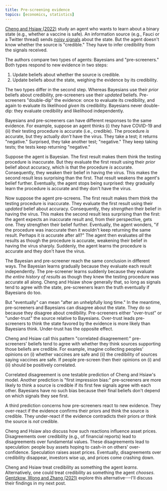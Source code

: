 ```yaml
---
title: Pre-screening evidence
topics: [economics, statistics]
---
```


[Cheng and Hsiaw (2022)](https://doi.org/10.1016/j.jet.2021.105401) study an agent who wants to learn about a binary state (e.g., whether a vaccine is safe).
An information source (e.g., Fauci or a Twitter thread) sends [noisy signals](/blog/learning-noisy-signals/) about the state.
But the agent doesn't know whether the source is "credible."
They have to infer credibility from the signals received.

The authors compare two types of agents: Bayesians and "pre-screeners."
Both types respond to new evidence in two steps:

1. Update beliefs about whether the source is credible.
2. Update beliefs about the state, weighing the evidence by its credibility.

The two types differ in the second step.
Whereas Bayesians use their *prior* beliefs about credibility, pre-screeners use their *updated* beliefs.
Pre-screeners "double-dip" the evidence: once to evaluate its credibility, and again to evaluate its likelihood *given* its credibility.
Bayesians never double-dip: they evaluate credibility and likelihood independently.

Bayesians and pre-screeners can have different responses to the same evidence.
For example, suppose an agent thinks (i) they have COVID-19 and (ii) their testing procedure is accurate (i.e., credible).
The procedure  *is* accurate, but they actually *don't* have the virus.
They take a test; it returns "negative."
Surprised, they take another test; "negative."
They keep taking tests; the tests keep returning "negative."

Suppose the agent is Bayesian.
The first result makes them think the testing procedure is inaccurate.
But they evaluate the first result using their *prior* belief about accuracy, which is that the procedure *is* accurate.
Consequently, they weaken their belief in having the virus.
This makes the second result less surprising than the first.
That result weakens the agent's belief further.
Eventually, the agent stops being surprised: they gradually learn the procedure is accurate and they don't have the virus.

Now suppose the agent pre-screens.
The first result makes them think the testing procedure is inaccurate.
They evaluate the first result using their *updated* belief about accuracy.
Consequently, they *strengthen* their belief in having the virus.
This makes the second result less surprising than the first: the agent expects an inaccurate result and, from their perspective, gets one.
They strengthen their belief further.
Eventually, the agent wonders, "if the procedure was inaccurate then it wouldn't keep returning the same result.
Perhaps it *is* accurate after all?"
The agent then evaluates *all* the results as though the procedure is accurate, weakening their belief in having the virus sharply.
Suddenly, the agent learns the procedure is accurate and they don't have the virus.

The Bayesian and pre-screener reach the same conclusion in different ways.
The Bayesian learns gradually because they evaluate each result independently.
The pre-screener learns suddenly because they evaluate *the entire history of results* as though they knew the testing procedure was accurate all along.
Cheng and Hsiaw show generally that, so long as signals tend to agree with the state, pre-screeners learn the truth eventually if Bayesians do too.

But "eventually" can mean "after an unhelpfully long time."
In the meantime, pre-screeners and Bayesians can disagree about the state.
They do so because they disagree about credibility.
Pre-screeners either "over-trust" or "under-trust" the source relative to Bayesians.
Over-trust leads pre-screeners to think the state favored by the evidence is more likely than Bayesians think.
Under-trust has the opposite effect.

Cheng and Hsiaw call this pattern "correlated disagreement:" pre-screeners' beliefs tend to agree with whether they think sources supporting those beliefs are credible.
For example, imagine collecting peoples' opinions on (i) whether vaccines are safe and (ii) the credibility of sources saying vaccines are safe.
If people pre-screen then their opinions on (i) and (ii) should be positively correlated.

Correlated disagreement is one testable prediction of Cheng and Hsiaw's model.
Another prediction is "first impression bias:" pre-screeners are more likely to think a source is credible if its first few signals agree with each other.
Bayesians have no such bias because their final beliefs don't depend on which signals they see first.

A third prediction concerns how pre-screeners react to new evidence.
They over-react if the evidence confirms their priors and think the source is credible.
They under-react if the evidence contradicts their priors *or* think the source is *not* credible.

Cheng and Hsiaw also discuss how such reactions influence asset prices.
Disagreements over credibility (e.g., of financial reports) lead to disagreements over fundamental values.
These disagreements lead to speculation: people buy assets hoping to cash-in on others' over-confidence.
Speculation raises asset prices.
Eventually, disagreements over credibility disappear, investors wise up, and prices come crashing down.

Cheng and Hsiaw treat credibility as something the agent *learns*.
Alternatively, one could treat credibility as something the agent *chooses*.
[Gentzkow, Wong and Zhang (2021)](https://web.stanford.edu/~gentzkow/research/trust.pdf) explore this alternative---I'll discuss their findings in my next post.
